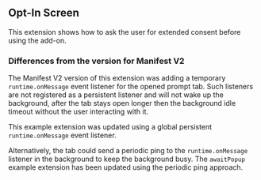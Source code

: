 ## Opt-In Screen

This extension shows how to ask the user for extended consent before using the add-on.

### Differences from the version for Manifest V2

The Manifest V2 version of this extension was adding a temporary `runtime.onMessage`
event listener for the opened prompt tab. Such listeners are not registered as a
persistent listener and will not wake up the background, after the tab stays open
longer then the background idle timeout without the user interacting with it.

This example extension was updated using a global persistent `runtime.onMessage`
event listener. 

Alternatively, the tab could send a periodic ping to the `runtime.onMessage` listener
in the background to keep the background busy. The `awaitPopup` example extension
has been updated using the periodic ping approach.
